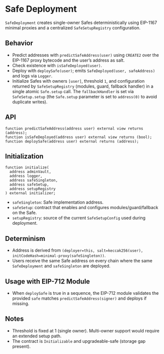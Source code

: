 # Safe Deployment

`SafeDeployment` creates single-owner Safes deterministically using EIP-1167
minimal proxies and a centralized `SafeSetupRegistry` configuration.

## Behavior

- Predict addresses with `predictSafeAddress(user)` using `CREATE2` over the
  EIP-1167 proxy bytecode and the user’s address as salt.
- Check existence with `isSafeDeployed(user)`.
- Deploy with `deploySafe(user)`; emits `SafeDeployed(user, safeAddress)` and
  logs via `Logger`.
- Initialize Safes with owners `[user]`, threshold `1`, and configuration
  returned by `SafeSetupRegistry` (modules, guard, fallback handler) in a single
  atomic `Safe.setup` call. The `fallbackHandler` is set via `SafeSetup.setup`
  (the `Safe.setup` parameter is set to `address(0)` to avoid duplicate writes).

## API

```solidity
function predictSafeAddress(address user) external view returns (address);
function isSafeDeployed(address user) external view returns (bool);
function deploySafe(address user) external returns (address);
```

## Initialization

```solidity
function initialize(
  address adminVault,
  address logger,
  address safeSingleton,
  address safeSetup,
  address setupRegistry
) external initializer;
```

- `safeSingleton`: Safe implementation address.
- `safeSetup`: contract that enables and configures modules/guard/fallback on
  the Safe.
- `setupRegistry`: source of the current `SafeSetupConfig` used during
  deployment.

## Determinism

- Address is derived from
  `(deployer=this, salt=keccak256(user), initCodeHash=minimal-proxy(safeSingleton))`.
- Users receive the same Safe address on every chain where the same
  `SafeDeployment` and `safeSingleton` are deployed.

## Usage with EIP-712 Module

- When `deploySafe` is true in a sequence, the EIP-712 module validates the
  provided `safe` matches `predictSafeAddress(signer)` and deploys if missing.

## Notes

- Threshold is fixed at 1 (single owner). Multi-owner support would require an
  extended setup path.
- The contract is `Initializable` and upgradeable-safe (storage gap present).
